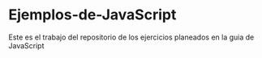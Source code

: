 # Ejemplos-de-JavaScript
Este es el trabajo del repositorio de los ejercicios planeados en la guia de JavaScript
